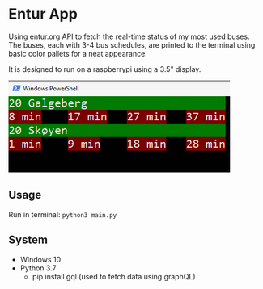 # Entur App
Using entur.org API to fetch the real-time status of my most used buses.
The buses, each with 3-4 bus schedules, are printed to the terminal using basic color pallets for a neat appearance. 

It is designed to run on a raspberrypi using a 3.5" display. 

![Terminal image](images/screenshot.png)

## Usage
Run in terminal: `python3 main.py`

## System
* Windows 10
* Python 3.7
    * pip install gql (used to fetch data using graphQL)